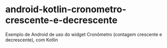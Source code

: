 # android-kotlin-cronometro-crescente-e-decrescente
Exemplo de Android de uso do widget Cronômetro (contagem crescente e decrescente), com Kotlin
